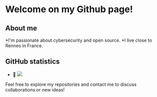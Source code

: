 # Welcome on my Github page!

## About me

*I'm passionate about cybersecurity and open source.
*I live close to Rennes in France.



## GitHub statistics


- 👀 ![](https://komarev.com/ghpvc/?username=TimotheeGrn)


Feel free to explore my repositories and contact me to discuss collaborations or new ideas!
